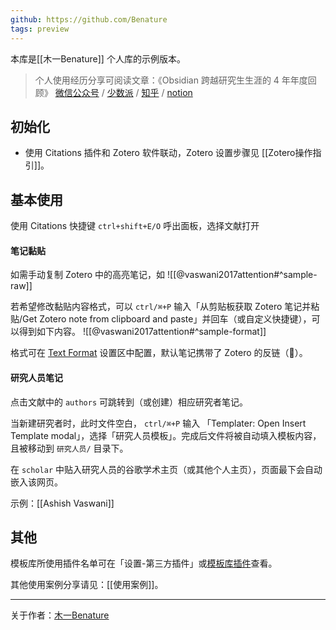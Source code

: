 ```yaml
---
github: https://github.com/Benature
tags: preview
---
```


本库是[[木一Benature]] 个人库的示例版本。

> 个人使用经历分享可阅读文章：《Obsidian 跨越研究生生涯的 4 年年度回顾》
> [微信公众号](https://mp.weixin.qq.com/s/PwEO8uJMV1kIOcETG82EVQ) / [少数派](https://sspai.com/post/85339) / [知乎](https://zhuanlan.zhihu.com/p/678256692) / [notion](https://benature.notion.site/Obsidian-4-fb430726a5cd4ebc8bb2e829e85f4923)

## 初始化

- 使用 Citations 插件和 Zotero 软件联动，Zotero 设置步骤见 [[Zotero操作指引]]。

## 基本使用

使用 Citations 快捷键 `ctrl+shift+E/O` 呼出面板，选择文献打开

#### 笔记黏贴
如需手动复制 Zotero 中的高亮笔记，如
![[@vaswani2017attention#^sample-raw]]

若希望修改黏贴内容格式，可以 `ctrl/⌘+P` 输入「从剪贴板获取 Zotero 笔记并粘贴/Get Zotero note from clipboard and paste」并回车（或自定义快捷键），可以得到如下内容。
![[@vaswani2017attention#^sample-format]]

格式可在 [Text Format](https://obsidian.md/plugins?id=obsidian-text-format) 设置区中配置，默认笔记携带了 Zotero 的反链（🔖）。

#### 研究人员笔记
点击文献中的 `authors` 可跳转到（或创建）相应研究者笔记。

当新建研究者时，此时文件空白， `ctrl/⌘+P` 输入 「Templater: Open Insert Template modal」，选择「研究人员模板」。完成后文件将被自动填入模板内容，且被移动到 `研究人员/` 目录下。

在 `scholar` 中贴入研究人员的谷歌学术主页（或其他个人主页），页面最下会自动嵌入该网页。

示例：[[Ashish Vaswani]]

## 其他

模板库所使用插件名单可在「设置-第三方插件」或[模板库插件](./其他/模板库插件.md)查看。

其他使用案例分享请见：[[使用案例]]。

---

关于作者：[木一Benature](木一Benature.md)
